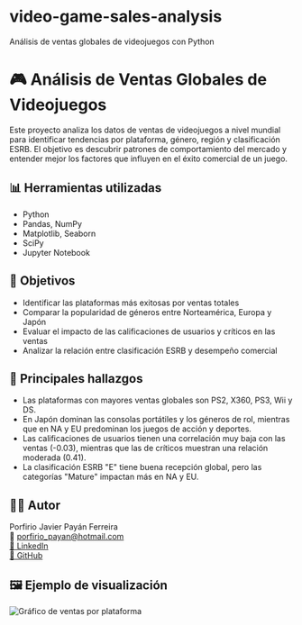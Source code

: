 # video-game-sales-analysis
Análisis de ventas globales de videojuegos con Python
# 🎮 Análisis de Ventas Globales de Videojuegos

Este proyecto analiza los datos de ventas de videojuegos a nivel mundial para identificar tendencias por plataforma, género, región y clasificación ESRB. El objetivo es descubrir patrones de comportamiento del mercado y entender mejor los factores que influyen en el éxito comercial de un juego.

## 📊 Herramientas utilizadas

- Python
- Pandas, NumPy
- Matplotlib, Seaborn
- SciPy
- Jupyter Notebook

## 🎯 Objetivos

- Identificar las plataformas más exitosas por ventas totales
- Comparar la popularidad de géneros entre Norteamérica, Europa y Japón
- Evaluar el impacto de las calificaciones de usuarios y críticos en las ventas
- Analizar la relación entre clasificación ESRB y desempeño comercial

## 📌 Principales hallazgos

- Las plataformas con mayores ventas globales son PS2, X360, PS3, Wii y DS.
- En Japón dominan las consolas portátiles y los géneros de rol, mientras que en NA y EU predominan los juegos de acción y deportes.
- Las calificaciones de usuarios tienen una correlación muy baja con las ventas (-0.03), mientras que las de críticos muestran una relación moderada (0.41).
- La clasificación ESRB "E" tiene buena recepción global, pero las categorías "Mature" impactan más en NA y EU.

## 👨‍💻 Autor

Porfirio Javier Payán Ferreira  
📧 porfirio_payan@hotmail.com  
[🔗 LinkedIn](https://www.linkedin.com/in/analista-javier-payan/)  
[📁 GitHub](https://github.com/javierpayan10)
## 🖼 Ejemplo de visualización

![Gráfico de ventas por plataforma](ventas_globales.png)
